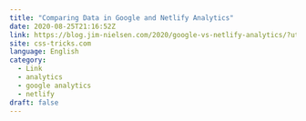 ```yaml
---
title: "Comparing Data in Google and Netlify Analytics"
date: 2020-08-25T21:16:52Z
link: https://blog.jim-nielsen.com/2020/google-vs-netlify-analytics/?utm_medium=RSS&utm_source=news.12bit.vn
site: css-tricks.com
language: English
category:
  - Link
  - analytics
  - google analytics
  - netlify
draft: false
---
```

